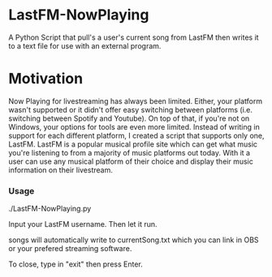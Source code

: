 # LastFM-NowPlaying
A Python Script that pull's a user's current song from LastFM then writes it to a text file for use with an external program.

# Motivation
Now Playing for livestreaming has always been limited. Either, your platform wasn't supported or it didn't offer easy switching between platforms (i.e. switching between Spotify and Youtube). On top of that, if you're not on Windows, your options for tools are even more limited. Instead of writing in support for each different platform, I created a script that supports only one, LastFM. LastFM is a popular musical profile site which can get what music you're listening to from a majority of music platforms out today. With it a user can use any musical platform of their choice and display their music information on their livestream.

### Usage
./LastFM-NowPlaying.py

Input your LastFM username. Then let it run.

songs will automatically write to currentSong.txt which you can link in OBS or your prefered streaming software.

To close, type in "exit" then press Enter.
